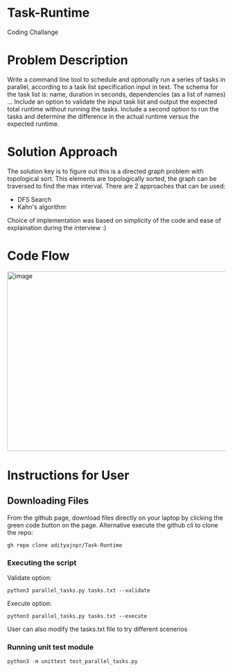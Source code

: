 # Task-Runtime
Coding Challange

# Problem Description
Write a command line tool to schedule and optionally run a series of tasks in parallel,
according to a task list specification input in text.
The schema for the task list is:
name, duration in seconds, dependencies (as a list of names)
...
Include an option to validate the input task list and output the expected total runtime
without running the tasks.
Include a second option to run the tasks and determine the difference in the actual
runtime versus the expected runtime.

# Solution Approach
The solution key is to figure out this is a directed graph problem with topological sort.
This elements are topologically sorted, the graph can be traversed to find the max interval.
There are 2 approaches that can be used:
* DFS Search
* Kahn's algorithm

Choice of implementation was based on simplicity of the code and ease of explaination during
the interview :)

# Code Flow
<img width="805" height="413" alt="image" src="https://github.com/user-attachments/assets/380b16f0-5313-47a9-86a9-88d046eaa64d" />


# Instructions for User
## Downloading Files

From the github page, download files directly on your laptop by clicking the green code button on the page.
Alternative execute the github cli to clone the repo:

```gh repo clone adityajnpr/Task-Runtime```

### Executing the script
Validate option:

``` python3 parallel_tasks.py tasks.txt --validate ```

Execute option:

```python3 parallel_tasks.py tasks.txt --execute```

User can also modify the tasks.txt file to try different scenerios

### Running unit test module

```python3 -m unittest test_parallel_tasks.py  ```




